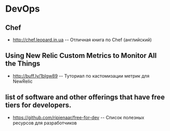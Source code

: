 # DevOps

## Chef

 - http://chef.leopard.in.ua -- Отличная книга по Chef (английский)

## Using New Relic Custom Metrics to Monitor All the Things

 - http://buff.ly/1blgw89 -- Туториал по кастомизации метрик для NewRelic
  
## list of software and other offerings that have free tiers for developers.
 - https://github.com/ripienaar/free-for-dev -- Список полезных ресурсов для разработчиков
